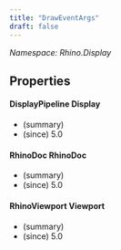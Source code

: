 ```yaml
---
title: "DrawEventArgs"
draft: false
---
```


*Namespace: Rhino.Display*
## Properties
#### DisplayPipeline Display
- (summary) 
- (since) 5.0
#### RhinoDoc RhinoDoc
- (summary) 
- (since) 5.0
#### RhinoViewport Viewport
- (summary) 
- (since) 5.0
